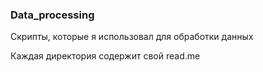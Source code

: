 ### Data_processing

Скрипты, которые я использовал для обработки данных

Каждая директория содержит свой read.me
